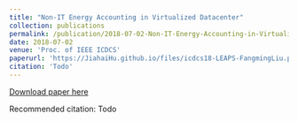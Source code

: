 ```yaml
---
title: "Non-IT Energy Accounting in Virtualized Datacenter"
collection: publications
permalink: /publication/2018-07-02-Non-IT-Energy-Accounting-in-Virtualized-Datacenter
date: 2018-07-02
venue: 'Proc. of IEEE ICDCS'
paperurl: 'https://JiahaiHu.github.io/files/icdcs18-LEAPS-FangmingLiu.pdf'
citation: 'Todo'
---
```


<a href='https://JiahaiHu.github.io/files/icdcs18-LEAPS-FangmingLiu.pdf'>Download paper here</a>

Recommended citation: Todo